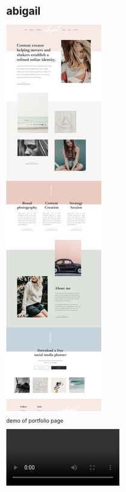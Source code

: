 # abigail



![demo](https://github.com/softdev1012/abigail/blob/main/demo/demo.png)



demo of portfolio page





<video src="https://github.com/softdev1012/abigail/blob/main/demo/demo.webm"></video>